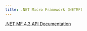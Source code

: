 ```yaml
---
title: .NET Micro Framework (NETMF)
---
```


[.NET MF 4.3 API Documentation](https://msdn.microsoft.com/en-us/library/jj610646(v=vs.102).aspx)